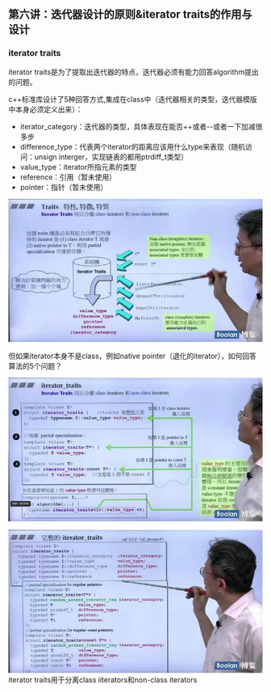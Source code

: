 ## 第六讲：迭代器设计的原则&iterator traits的作用与设计

### iterator traits
iterator traits是为了提取出迭代器的特点，迭代器必须有能力回答algorithm提出的问题。

c++标准库设计了5种回答方式,集成在class中（迭代器相关的类型，迭代器模版中本身必须定义出来）：
* iterator_category：迭代器的类型，具体表现在能否++或者--或者一下加减很多步
* difference_type：代表两个iterator的距离应该用什么type来表现（随机访问：unsign interger，实现链表的都用ptrdiff_t类型）
* value_type：iterator所指元素的类型
* reference：引用（暂未使用）
* pointer：指针（暂未使用）

![5种associated type](img1.jpg)

但如果iterator本身不是class，例如native pointer（退化的iterator），如何回答算法的5个问题？

![iterator traits](img2.jpg)


![iterator traits](img3.jpg)
iterator traits用于分离class iiterators和non-class iterators

